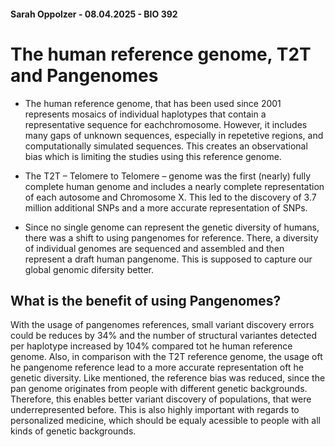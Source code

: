 ####  Sarah Oppolzer - 08.04.2025 - BIO 392
# The human reference genome, T2T and Pangenomes

- The human reference genome, that has been used since 2001 represents mosaics of individual haplotypes that contain a representative 
sequence for eachchromosome. However, it includes many gaps of unknown sequences, especially in repetetive regions, and computationally 
simulated sequences. This creates an observational bias which is limiting the studies using this reference genome. 

- The T2T – Telomere to Telomere – genome  was the first (nearly) fully complete human genome and includes a nearly complete representation 
of each autosome and Chromosome X. This led to the discovery of 3.7 million additional SNPs and a more accurate representation of SNPs.

- Since no single genome can represent the genetic diversity of humans, there was a shift to using pangenomes for reference. There, a 
diversity of individual genomes are sequenced and assembled and then represent a draft human pangenome. This is supposed to capture our 
global genomic difersity better. 


## What is the benefit of using Pangenomes?
With the usage of pangenomes references, small variant discovery errors could be reduces by 34% and the number of structural variantes 
detected per haplotype increased by 104% compared tot he human reference genome. Also, in comparison with the T2T reference genome, the 
usage oft he pangenome reference lead to a more accurate representation oft he genetic diversity. Like mentioned, the reference bias was 
reduced, since the pan genome originates from people with different genetic backgrounds. Therefore, this enables better variant discovery of 
populations, that were underrepresented before. This is also highly important with regards to personalized medicine, which should be equaly 
acessible to people with all kinds of genetic backgrounds. 
